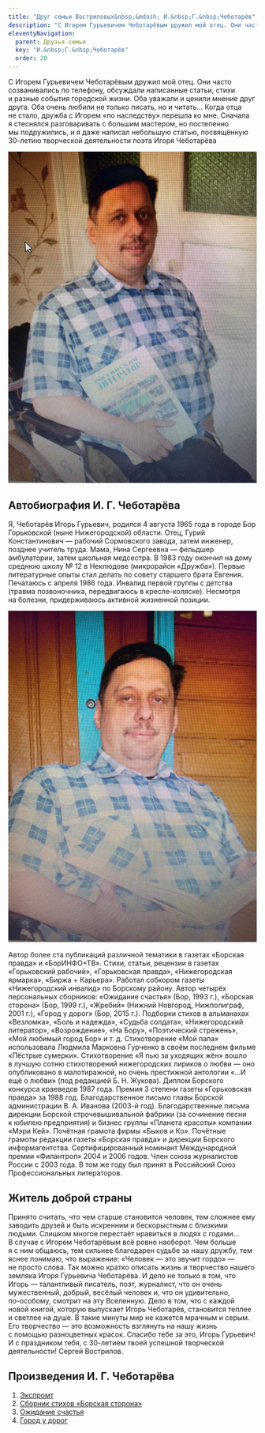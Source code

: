 ```yaml
---
title: "Друг семьи Востриловых&nbsp;&mdash; И.&nbsp;Г.&nbsp;Чеботарёв"
description: "С Игорем Гурьевичем Чеботарёвым дружил мой отец. Они часто созванивались по телефону, обсуждали написанные статьи, стихи и разные события городской жизни. Оба уважали и ценили мнение друг друга... Когда отца не стало, дружба с Игорем &laquo;по наследству&raquo; перешла ко мне."
eleventyNavigation:
  parent: Друзья семьи
  key: "И.&nbsp;Г.&nbsp;Чеботарёв"
  order: 20
---
```


С&nbsp;Игорем Гурьевичем Чеботарёвым дружил мой отец. Они часто созванивались по&nbsp;телефону, обсуждали написанные статьи, стихи и&nbsp;разные события городской жизни. Оба уважали и&nbsp;ценили мнение друг друга. Оба очень любили не&nbsp;только писать, но&nbsp;и&nbsp;читать&hellip; Когда отца не&nbsp;стало, дружба с&nbsp;Игорем &laquo;по&nbsp;наследству&raquo; перешла ко&nbsp;мне. Сначала я&nbsp;стеснялся разговаривать с&nbsp;большим мастером, но&nbsp;постепенно мы&nbsp;подружились, и&nbsp;я&nbsp;даже написал небольшую статью, посвящённую <nobr>30-летию</nobr> творческой деятельности поэта Игоря Чеботарёва

![Игорь Гурьевич Чеботарёв](/assets/uploads/2018/12/30/siUbhq17_jU.jpg)

## Автобиография И.&nbsp;Г.&nbsp;Чеботарёва

Я, Чеботарёв Игорь Гурьевич, родился 4 августа 1965 года в&nbsp;городе Бор Горьковской (ныне Нижегородской) области. Отец, Гурий Константинович&nbsp;&mdash; рабочий Сормовского завода, затем инженер, позднее учитель труда. Мама, Нина Сергеевна&nbsp;&mdash; фельдшер амбулатории, затем школьная медсестра. В&nbsp;1983 году окончил на&nbsp;дому среднюю школу &#8470;&nbsp;12 в&nbsp;Неклюдове (микрорайон &laquo;Дружба&raquo;). Первые литературные опыты стал делать по&nbsp;совету старшего брата Евгения. Печатаюсь с&nbsp;апреля 1986 года. Инвалид первой группы с&nbsp;детства (травма позвоночника, передвигаюсь в&nbsp;<nobr>кресле-коляске</nobr>). Несмотря на&nbsp;болезни, придерживаюсь активной жизненной позиции.

![Игорь Гурьевич Чеботарёв](/assets/uploads/2018/12/30/2ImJid8zPIM.jpg)

Автор более ста публикаций различной тематики в&nbsp;газетах &laquo;Борская правда&raquo; и&nbsp;&laquo;БорИНФО+ТВ&raquo;. Стихи, статьи, рецензии в&nbsp;газетах &laquo;Горьковский рабочий&raquo;, &laquo;Горьковская правда&raquo;, &laquo;Нижегородская ярмарка&raquo;, &laquo;Биржа + Карьера&raquo;. Работал собкором газеты &laquo;Нижегородский инвалид&raquo; по&nbsp;Борскому району. Автор четырёх персональных сборников: &laquo;Ожидание счастья&raquo; (Бор, 1993&nbsp;г.), &laquo;Борская сторона&raquo; (Бор, 1999&nbsp;г.), &laquo;Жребий&raquo; (Нижний Новгород, Нижполиграф, 2001&nbsp;г.), &laquo;Город у&nbsp;дорог&raquo; (Бор, 2015&nbsp;г.). Подборки стихов в&nbsp;альманахах &laquo;Везломка&raquo;, &laquo;Боль и&nbsp;надежда&raquo;, &laquo;Судьба солдата&raquo;, &laquo;Нижегородский литератор&raquo;, &laquo;Возрождение&raquo;, &laquo;На&nbsp;Бору&raquo;, &laquo;Поэтический стрежень&raquo;, &laquo;Мой любимый город Бор&raquo; <nobr>и т. д.</nobr> Стихотворение &laquo;Мой папа&raquo; использовала Людмила Марковна Гурченко в&nbsp;своём последнем фильме &laquo;Пёстрые сумерки&raquo;. Стихотворение &laquo;Я&nbsp;пью за&nbsp;уходящих жён&raquo; вошло в&nbsp;лучшую сотню стихотворений нижегородских лириков о&nbsp;любви&nbsp;&mdash; оно опубликовано в&nbsp;малотиражной, но&nbsp;очень престижной антологии &laquo;&hellip;И ещё о&nbsp;любви&raquo; (под редакцией&nbsp;<nobr>Б. Н. Жукова</nobr>). Диплом Борского конкурса краеведов 1987 года. Премия 3 степени газеты &laquo;Горьковская правда&raquo; за&nbsp;1988 год. Благодарственное письмо главы Борской администрации <nobr>В. А. Иванова</nobr> (<nobr>2003-й</nobr> год). Благодарственные письма дирекции Борской строчевышивальной фабрики (за&nbsp;сочинение песни к&nbsp;юбилею предприятия) и&nbsp;бизнес группы &laquo;Планета красоты&raquo; компании &laquo;Мэри Кей&raquo;. Почётная грамота фирмы &laquo;Быков и&nbsp;Ко&raquo;. Почётные грамоты редакции газеты &laquo;Борская правда&raquo; и&nbsp;дирекции Борского информагентства. Сертифицированный номинант Международной премии &laquo;Филантроп&raquo; 2004 и&nbsp;2006 годов. Член союза журналистов России с&nbsp;2003 года. В&nbsp;том&nbsp;же году был принят в&nbsp;Российский Союз Профессиональных литераторов.

## Житель доброй страны

Принято считать, что чем старше становится человек, тем сложнее ему заводить друзей и&nbsp;быть искренним и&nbsp;бескорыстным с&nbsp;близкими людьми. Слишком многое перестаёт нравиться в&nbsp;людях с&nbsp;годами&hellip; В&nbsp;случае с&nbsp;Игорем Чеботарёвым всё ровно наоборот. Чем больше я&nbsp;с&nbsp;ним общаюсь, тем сильнее благодарен судьбе за&nbsp;нашу дружбу, тем яснее понимаю, что выражение: &laquo;Человек&nbsp;&mdash; это звучит гордо&raquo;&nbsp;&mdash; не&nbsp;просто слова. Так можно кратко описать жизнь и&nbsp;творчество нашего земляка Игоря Гурьевича Чеботарёва. И&nbsp;дело не&nbsp;только в&nbsp;том, что Игорь&nbsp;&mdash; талантливый писатель, поэт, журналист, что он&nbsp;очень мужественный, добрый, весёлый человек и, что он&nbsp;удивительно, <nobr>по-особому</nobr>, смотрит на&nbsp;эту Вселенную. Дело в&nbsp;том, что с&nbsp;каждой новой книгой, которую выпускает Игорь Чеботарёв, становится теплее и&nbsp;светлее на&nbsp;душе. В&nbsp;такие минуты мир не&nbsp;кажется мрачным и&nbsp;серым. Его творчество&nbsp;&mdash; это возможность взглянуть на&nbsp;нашу жизнь с&nbsp;помощью разноцветных красок. Спасибо тебе за&nbsp;это, Игорь Гурьевич! И&nbsp;с&nbsp;праздником тебя, с&nbsp;<nobr>30-летием</nobr> твоей успешной творческой деятельности! Сергей Вострилов.

## Произведения И.&nbsp;Г.&nbsp;Чеботарёва

1.  [Экспромт](https://drive.google.com/file/d/18H_nfPAVwM5DnuoHvHQHmRhBbekC8gts/view?usp=sharing)
2.  [Сборник стихов «Борская сторона»](https://drive.google.com/file/d/1GjKI_nKzisz1ZdL9sQhnyAKIjGOdSOYg/view?usp=sharing)
3.  [Ожидание счастья](https://drive.google.com/file/d/1LEf2wmpYu4icEoz2BCy2MhoaSMre5xf8/view?usp=sharing)
4.  [Город у&nbsp;дорог](https://drive.google.com/file/d/1p-dOWy4isHb0AjWbqw6Zarty25lUmgj9/view?usp=sharing)
